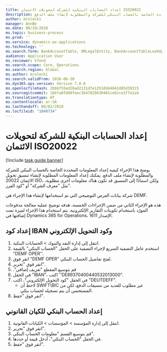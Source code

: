 ```yaml
---
title: إعداد الحسابات البنكية للشركة لتحويلات الائتمان ISO20022
description: يوضح هذا الإجراء كيفية إعداد المعلومات المحددة الخاصة بالحساب البنكي للشركة والمطلوبة لإنشاء ملف الدفع.
author: mrolecki
manager: AnnBe
ms.date: 08/29/2018
ms.topic: business-process
ms.prod: ''
ms.service: dynamics-ax-applications
ms.technology: ''
ms.search.form: BankAccountTable, OMLegalEntity, BankAccountTableLookUp
audience: Application User
ms.reviewer: kfend
ms.search.scope: Core, Operations
ms.search.region: Global
ms.author: mrolecki
ms.search.validFrom: 2016-06-30
ms.dyn365.ops.version: Version 7.0.0
ms.openlocfilehash: 2bbbf55ed28ad2131d7e1253dd44842d85d39315
ms.sourcegitcommit: 16bfa0fd08feec1647829630401ce62ce2ffa1a4
ms.translationtype: HT
ms.contentlocale: ar-SA
ms.lasthandoff: 08/02/2019
ms.locfileid: "1848734"
---
```

# <a name="set-up-company-bank-accounts-for-iso20022-credit-transfers"></a>إعداد الحسابات البنكية للشركة لتحويلات الائتمان ISO20022

[!include [task guide banner](../../includes/task-guide-banner.md)]

يوضح هذا الإجراء كيفية إعداد المعلومات المحددة الخاصة بالحساب البنكي للشركة والمطلوبة لإنشاء ملف الدفع. يمكنك إعداد المعلومات المطلوبة لإنشاء تنسيق تحويل الائتمان 20022 ISO، ولكن استنادًا إلى التنسيق قد تكون هناك معلومات أخرى مطلوبة، مثل "معرف الشركة" أو "كود الفرز". 

شركة بيانات العرض التوضيحي التي تم استخدامها لإنشاء هذا الإجراء هي DEMF.

هذه هو الإجراء الثاني من ضمن الإجراءات الخمسة، هدفه توضيح عملية معالجة مدفوعات المورّد باستخدام تكوينات التقارير الإلكترونية. يتم استخدام هذا الإجراء لميزة تمت إضافتها في Dynamics 365 for Operations، الإصدار 1611.


## <a name="set-up-iban-and-swift-code"></a>إعداد كود IBAN وكود التحويل الإلكتروني
1. انتقل إلى إدارة النقد والبنوك > الحسابات البنكية.
2. استخدم عامل التصفية السريع لإجراء التصفية على الحقل "الحساب البنكي‬" بالقيمة "DEMF OPER''.
3. انقر فوق "DEMF OPER" لفتح تفاصيل الحساب البنكي.
4. انقر فوق "تحرير".
5. ‏‫قم بتوسيع المقطع "تعريف إضافي".
6. في الحقل "IBAN"، اكتب ''DE89370400440532013000".
7. في الحقل "كود التحويل الإلكتروني‬"، اكتب "DEUTDEFF".
    * لاحظ أن SWIFT\BIC غير مطلوب للعديد من تنسيقات الدفع، لكن من المستحسن أن يتم تسجيله لحساب بنكي.  
8. انقر فوق "حفظ".

## <a name="set-up-bank-account-for-the-legal-entity"></a>إعداد الحساب البنكي للكيان القانوني
1. انتقل إلى إدارة المؤسسة > المؤسسات > الكيانات القانونية.
2. انقر فوق "تحرير".
3. ‏‫قم بتوسيع القسم "معلومات الحساب البنكي‬".
4. في الحقل "الحساب البنكي‬‬"، أدخل قيمة أو حددها.
5. انقر فوق "حفظ".

